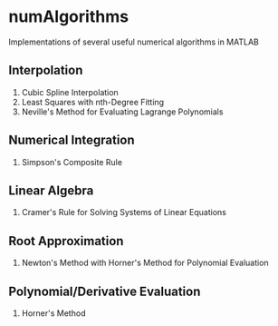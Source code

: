 # numAlgorithms #

Implementations of several useful numerical algorithms in MATLAB

## Interpolation ##

1. Cubic Spline Interpolation 
2. Least Squares with nth-Degree Fitting
3. Neville's Method for Evaluating Lagrange Polynomials

## Numerical Integration ##

1. Simpson's Composite Rule

## Linear Algebra ##

1. Cramer's Rule for Solving Systems of Linear Equations

## Root Approximation ##

1. Newton's Method with Horner's Method for Polynomial Evaluation

## Polynomial/Derivative Evaluation ##

1. Horner's Method

